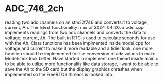 # ADC_746_2ch
reading two adc channels on an stm32f746 and converts it to voltage, current, Ah. 
The latest functionality is as of 2024-04-20:
model.cpp implements readings from two adc channels and converts the data to voltage, current, Ah. The built in RTC
is used to calculate seconds for use with the Ah. 
Class functions has been implmented inside model.cpp for voltage and current to make it more readable and a tidier look, 
one more function should be implemented for the conversion of adc values to make Model::tick look better.
Have started to implement one thread inside main.c to be able to utilize more functionality like data storage, 
I want to be able to save the Ah to the SD card but the display graphics chrashes when implemented so the FreeRTOS threads
is looked into. 
